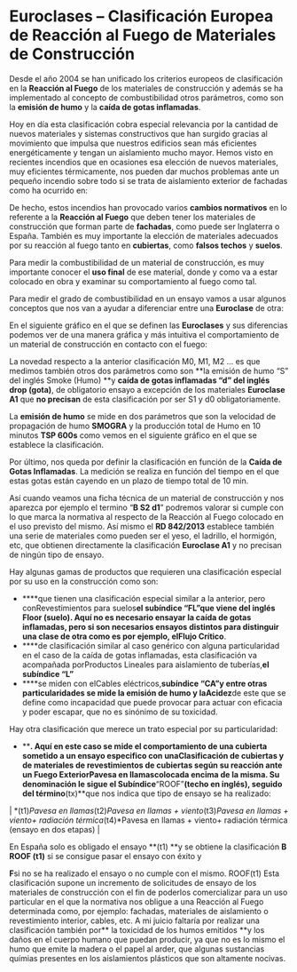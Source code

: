 # Euroclases – Clasificación Europea de Reacción al Fuego de Materiales de Construcción

Desde el año 2004 se han unificado los criterios europeos de clasificación en la
**Reacción al Fuego** de los materiales de construcción y además se ha implementado
al concepto de combustibilidad otros parámetros, como son la **emisión de humo**
y la **caída de gotas inflamadas**.

Hoy en día esta clasificación cobra especial relevancia por la cantidad de nuevos
materiales y sistemas constructivos que han surgido gracias al movimiento que impulsa
que nuestros edificios sean más eficientes energéticamente y tengan un aislamiento
mucho mayor. Hemos visto en recientes incendios que en ocasiones esa elección de
nuevos materiales, muy eficientes térmicamente, nos pueden dar muchos problemas
ante un pequeño incendio sobre todo si se trata de aislamiento exterior de fachadas
como ha ocurrido en:

De hecho, estos incendios han provocado varios **cambios normativos** en lo referente
a la **Reacción al Fuego** que deben tener los materiales de construcción que forman
parte de **fachadas**, como puede ser Inglaterra o España. También es muy importante
la elección de materiales adecuados por su reacción al fuego tanto en **cubiertas**,
como **falsos techos** y **suelos**.

Para medir la combustibilidad de un material de construcción, es muy importante
conocer el **uso final** de ese material, donde y como va a estar colocado en obra
y examinar su comportamiento al fuego como tal.

Para medir el grado de combustibilidad en un ensayo vamos a usar algunos conceptos
que nos van a ayudar a diferenciar entre una **Euroclase** de otra:

En el siguiente gráfico en el que se definen las **Euroclases** y sus diferencias
podemos ver de una manera gráfica y más intuitiva el comportamiento de un material
de construcción en contacto con el fuego:

La novedad respecto a la anterior clasificación M0, M1, M2 … es que medimos también
otros dos parámetros como son **la emisión de humo “S” del inglés Smoke (Humo)
**y **caída de gotas inflamadas “d” del inglés drop (gota)**, de obligatorio
ensayo a excepción de los materiales **Euroclase A1** que **no precisan** de esta
clasificación por ser S1 y d0 obligatoriamente.

La **emisión de humo** se mide en dos parámetros que son la velocidad de propagación
de humo **SMOGRA** y la producción total de Humo en 10 minutos **TSP 600s** como
vemos en el siguiente gráfico en el que se establece la clasificación.

Por último, nos queda por definir la clasificación en función de la **Caída de
Gotas Inflamadas**. La medición se realiza en función del tiempo en el que estas
gotas están cayendo en un plazo de tiempo total de 10 min.

Así cuando veamos una ficha técnica de un material de construcción y nos aparezca
por ejemplo el termino “**B S2 d1**” podremos valorar si cumple con lo que marca
la normativa al respecto de la Reacción al Fuego colocado en el uso previsto del
mismo. Así mismo el **RD 842/2013** establece también una serie de materiales como
pueden ser el yeso, el ladrillo, el hormigón, etc, que obtienen directamente la
clasificación **Euroclase A1** y no precisan de ningún tipo de ensayo.

Hay algunas gamas de productos que requieren una clasificación especial por su uso
en la construcción como son:

- ****que tienen una clasificación especial similar a la anterior, pero con<u></u>Revestimientos para suelos</u>**el subíndice “FL”**que viene del inglés Floor (suelo). Aquí no es necesario ensayar la caída de gotas inflamadas, pero si son necesarios ensayos distintos para distinguir una clase de otra como es por ejemplo, el**Flujo Crítico**.
- ****de clasificación similar al caso genérico con alguna particularidad en el caso de la caída de gotas inflamadas, esta clasificación va acompañada por<u></u>Productos Lineales para aislamiento de tuberías,</u>**el subíndice “L”**
- ****se miden con el<u></u>Cables eléctricos</u>,**subíndice “CA”**y entre otras particularidades se mide la emisión de humo y la**Acidez**de este que se define como incapacidad que puede provocar para actuar con eficacia y poder escapar, que no es sinónimo de su toxicidad.

Hay otra clasificación que merece un trato especial por su particularidad:

- ****. Aquí en este caso se mide el comportamiento de una cubierta sometido a un ensayo especifico con una<u></u>Clasificación de cubiertas y de materiales de revestimientos de cubiertas según su reacción ante un Fuego Exterior</u>**Pavesa en llamas**colocada encima de la misma. Su denominación le sigue el Subíndice**“ROOF”**(techo en inglés), seguido del término**(tx)**que nos indica que tipo de ensayo se ha realizado:

| *(t1)*Pavesa en llamas*(t2)*Pavesa en llamas + viento*(t3)*Pavesa en llamas + viento+ radiación térmica*(t4)*Pavesa en llamas + viento+ radiación térmica (ensayo en dos etapas) |

En España solo es obligado el ensayo **(t1) **y se obtiene la clasificación **B
ROOF (t1)** si se consigue pasar el ensayo con éxito y

**F**si no se ha realizado el ensayo o no cumple con el mismo.
ROOF(t1)
Esta clasificación supone un incremento de solicitudes de ensayo de los materiales
de construcción con el fin de poderlos comercializar para un uso particular en el
que la normativa nos obligue a una Reacción al Fuego determinada como, por ejemplo:
fachadas, materiales de aislamiento o revestimiento interior, cables, etc. A mi juicio
faltaría por realizar una clasificación también por** la toxicidad de los humos
emitidos **y los daños en el cuerpo humano que puedan producir, ya que no es lo
mismo el humo que emite la madera o el papel al arder, que algunas sustancias químias
presentes en los aislamientos plásticos que son altamente nocivas.
